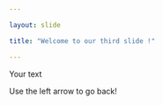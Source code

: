 ```yaml
---

layout: slide

title: "Welcome to our third slide !"

---
```


Your text

Use the left arrow to go back!

